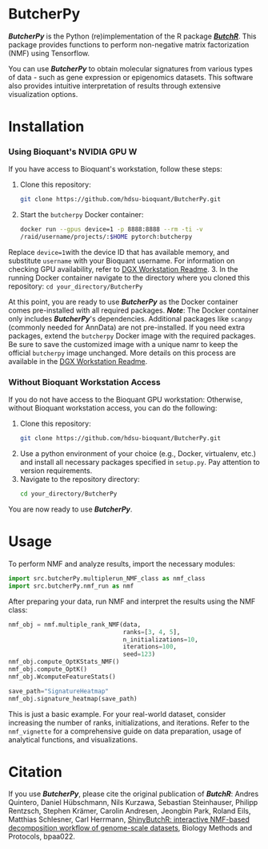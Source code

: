 # ButcherPy 
  
***ButcherPy*** is the Python (re)implementation of the R package [***ButchR***](https://github.com/hdsu-bioquant/ButchR). This package provides functions to perform non-negative matrix factorization (NMF) using Tensorflow. 

You can use ***ButcherPy*** to obtain molecular signatures from various types of data - such as gene expression or epigenomics datasets. This software also provides intuitive interpretation of results through extensive visualization options.

# Installation  

### Using Bioquant's NVIDIA GPU W
If you have access to Bioquant's workstation, follow these steps:
1. Clone this repository:
   ```bash
   git clone https://github.com/hdsu-bioquant/ButcherPy.git

2. Start the `butcherpy` Docker container:
   ```bash
   docker run --gpus device=1 -p 8888:8888 --rm -ti -v                   
   /raid/username/projects/:$HOME pytorch:butcherpy

Replace `device=1`with the device ID that has available memory, and substitute `username` with your Bioquant username. For information on checking GPU availability, refer to [DGX Workstation Readme](https://github.com/hdsu-bioquant/dgx-workstation).
3. In the running Docker container navigate to the directory where you cloned this repository:
   ```cd your_directory/ButcherPy```

At this point, you are ready to use ***ButcherPy*** as the Docker container comes pre-installed with all required packages.
***Note***: The Docker container only includes ***ButcherPy***'s dependencies. Additional packages like `scanpy` (commonly needed for AnnData) are not pre-installed. If you need extra packages, extend the `butcherpy` Docker image with the required packages. Be sure to save the customized image with a unique namr to keep the official `butcherpy` image unchanged. More details on this process are available in the [DGX Workstation Readme](https://github.com/hdsu-bioquant/dgx-workstation).

### Without Bioquant Workstation Access
If you do not have access to the Bioquant GPU workstation:
Otherwise, without Bioquant workstation access, you can do the following:
1. Clone this repository:
   ```bash
   git clone https://github.com/hdsu-bioquant/ButcherPy.git
   
2. Use a python environment of your choice (e.g., Docker, virtualenv, etc.) and install all necessary packages specified in `setup.py`. Pay attention to version requirements.
3. Navigate to the repository directory:
   ```bash
   cd your_directory/ButcherPy
   

You are now ready to use ***ButcherPy***.

# Usage

To perform NMF and analyze results, import the necessary modules:

```python
import src.butcherPy.multiplerun_NMF_class as nmf_class
import src.butcherPy.nmf_run as nmf
```

After preparing your data, run NMF and interpret the results using the NMF class:

```python
nmf_obj = nmf.multiple_rank_NMF(data,
                                ranks=[3, 4, 5],
                                n_initializations=10,
                                iterations=100,
                                seed=123)
nmf_obj.compute_OptKStats_NMF()
nmf_obj.compute_OptK()
nmf_obj.WcomputeFeatureStats()

save_path="SignatureHeatmap"
nmf_obj.signature_heatmap(save_path)
```

This is just a basic example. For your real-world dataset, consider increasing the number of ranks, initializations, and iterations. Refer to the `nmf_vignette` for a comprehensive guide on data preparation, usage of analytical functions, and visualizations.
 
# Citation

If you use ***ButcherPy***, please cite the original publication of ***ButchR***: 
Andres Quintero, Daniel Hübschmann, Nils Kurzawa, Sebastian Steinhauser, Philipp Rentzsch, Stephen Krämer, Carolin Andresen, Jeongbin Park, Roland Eils, Matthias Schlesner, Carl Herrmann, [ShinyButchR: interactive NMF-based decomposition workflow of genome-scale datasets](https://doi.org/10.1093/biomethods/bpaa022), Biology Methods and Protocols, bpaa022.
